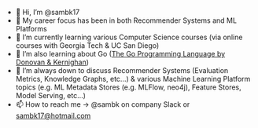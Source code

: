 - 👋 Hi, I’m @sambk17
- 👀 My career focus has been in both Recommender Systems and ML Platforms
- 🌱 I’m currently learning various Computer Science courses (via online courses with Georgia Tech & UC San Diego)
- 🌱 I’m also learning about Go ([The Go Programming Language by Donovan & Kernighan](gopl.io))
- 💞️ I’m always down to discuss Recommender Systems (Evaluation Metrics, Knowledge Graphs, etc...) & various Machine Learning Platform topics (e.g. ML Metadata Stores (e.g. MLFlow, neo4j), Feature Stores, Model Serving, etc...)
- 📫 How to reach me -> @sambk on company Slack or sambk17@hotmail.com

<!---
sambk17/sambk17 is a ✨ special ✨ repository because its `README.md` (this file) appears on your GitHub profile.
You can click the Preview link to take a look at your changes.
--->
